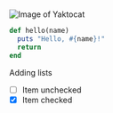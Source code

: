#
![Image of Yaktocat](https://octodex.github.com/images/yaktocat.png)

``` ruby
def hello(name)
  puts "Hello, #{name}!"
  return
end
```

Adding lists
- [ ] Item unchecked
- [x] Item checked
